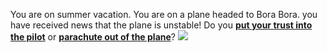 You are on summer vacation. You are on a plane headed to Bora Bora. you have received news that the plane is unstable! Do you [**put your trust into the pilot**](situations/land.md) or [**parachute out of the plane**](situations/parachute.md)?
![](.png)